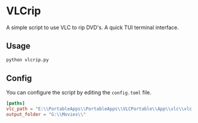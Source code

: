 # VLCrip

A simple script to use VLC to rip DVD's.
A quick TUI terminal interface.

## Usage

```bash
python vlcrip.py
```
## Config

You can configure the script by editing the `config.toml` file.

```toml
[paths]
vlc_path = "E:\\PortableApps\\PortableApps\\VLCPortable\\App\\vlc\\vlc.exe"
output_folder = "G:\\Movies\\" 
```

